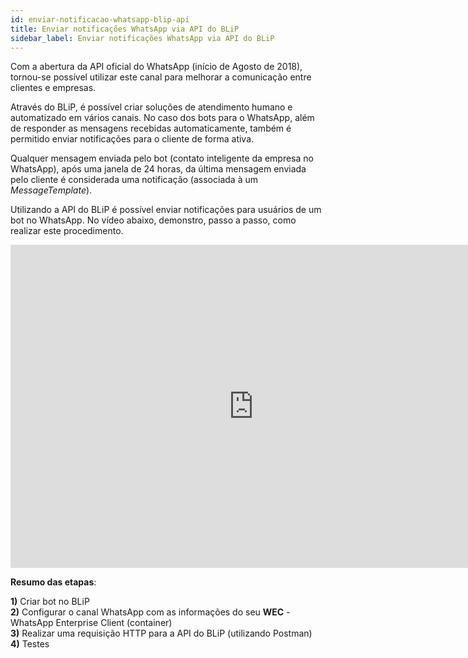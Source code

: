 ```yaml
---
id: enviar-notificacao-whatsapp-blip-api
title: Enviar notificações WhatsApp via API do BLiP
sidebar_label: Enviar notificações WhatsApp via API do BLiP
---
```


Com a abertura da API oficial do WhatsApp (início de Agosto de 2018), tornou-se possível utilizar este canal para melhorar a comunicação entre clientes e empresas.

Através do BLiP, é possível criar soluções de atendimento humano e automatizado em vários canais. No caso dos bots para o WhatsApp, além de responder as mensagens recebidas automaticamente, também é permitido enviar notificações para o cliente de forma ativa.

Qualquer mensagem enviada pelo bot (contato inteligente da empresa no WhatsApp), após uma janela de 24 horas, da última mensagem enviada pelo cliente é considerada uma notificação (associada à um *MessageTemplate*).

Utilizando a API do BLiP é possível enviar notificações para usuários de um bot no WhatsApp. No vídeo abaixo, demonstro, passo a passo, como realizar este procedimento.

<iframe width="778" height="517" src="https://www.youtube.com/embed/JtY0woSr9wo" frameborder="0" allow="accelerometer; autoplay; encrypted-media; gyroscope; picture-in-picture" allowfullscreen></iframe><br>

**Resumo das etapas**:

**1)** Criar bot no BLiP  
**2)** Configurar o canal WhatsApp com as informações do seu **WEC** - WhatsApp Enterprise Client (container)  
**3)** Realizar uma requisição HTTP para a API do BLiP (utilizando Postman)  
**4)** Testes  
